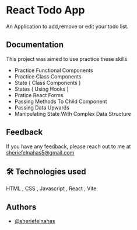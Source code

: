 # React Todo App

An Application to add,remove or edit your todo list.


## Documentation
This project was aimed to use practice these skills
- Practice Functional Components
- Practice Class Components
- State ( Class Components )
- States ( Using Hooks )
- Pratice React Forms
- Passing Methods To Child Component
- Passing Data Upwards
- Manipulating State With Complex Data Structure



## Feedback

If you have any feedback, please reach out to me at sheriefelnahas5@gmail.com


## 🛠 Technologies used
HTML , CSS , Javascript , React , Vite


## Authors

- [@sheriefelnahas](https://github.com/SheriefElnahas)

